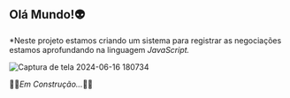 __Olá Mundo!👽__ 
---

*Neste projeto estamos criando um sistema para registrar as negociações estamos aprofundando na linguagem _JavaScript._

![Captura de tela 2024-06-16 180734](https://github.com/LucasMB21/javascript-avancado/assets/130411731/85ce6853-eba4-4b1b-af5f-79edec683232)


🛑🚧_Em Construção..._🚧🛑
